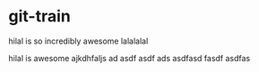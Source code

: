 git-train
=========

hilal is so incredibly awesome
lalalalal

hilal is awesome
ajkdhfaljs 
ad
asdf
asdf
ads 
asdfasd
fasdf
asdfas

